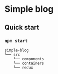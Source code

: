 # Simple blog

## Quick start

### `npm start`

```
simple-blog
└── src
    └── components
    └── containers
    └── redux
```